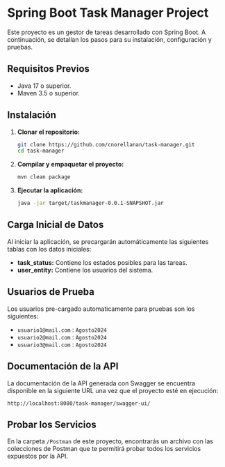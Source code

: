 # Spring Boot Task Manager Project

Este proyecto es un gestor de tareas desarrollado con Spring Boot. A continuación, se detallan los pasos para su instalación, configuración y pruebas.

## Requisitos Previos

- Java 17 o superior.
- Maven 3.5 o superior.

## Instalación

1. **Clonar el repositorio:**

   ```bash
   git clone https://github.com/cnorellanan/task-manager.git
   cd task-manager
   ```

2. **Compilar y empaquetar el proyecto:**

   ```bash
   mvn clean package
   ```

3. **Ejecutar la aplicación:**

   ```bash
   java -jar target/taskmanager-0.0.1-SNAPSHOT.jar
   ```

## Carga Inicial de Datos

Al iniciar la aplicación, se precargarán automáticamente las siguientes tablas con los datos iniciales:

- **task_status:** Contiene los estados posibles para las tareas.
- **user_entity:** Contiene los usuarios del sistema.

## Usuarios de Prueba

Los usuarios pre-cargado automaticamente para pruebas son los siguientes:

- `usuario1@mail.com` : `Agosto2024`
- `usuario2@mail.com` : `Agosto2024`
- `usuario3@mail.com` : `Agosto2024`

## Documentación de la API

La documentación de la API generada con Swagger se encuentra disponible en la siguiente URL una vez que el proyecto esté en ejecución:

```
http://localhost:8080/task-manager/swagger-ui/
```

## Probar los Servicios

En la carpeta `/Postman` de este proyecto, encontrarás un archivo con las colecciones de Postman que te permitirá probar todos los servicios expuestos por la API.
